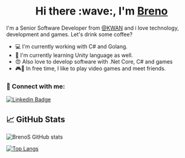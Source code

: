 <h1 align="center">
 Hi there :wave:, I'm <a href="brenos.github.io">Breno</a>
</h1>

I'm a Senior Software Developer from [@KWAN](https://www.kwan.pt) and i love technology, development and games. Let's drink some coffee?
- :computer: I'm currently working with C# and Golang.
- :blue_book: I'm currently learning Unity language as well.
- :heart_eyes: Also love to develop software with .Net Core, C# and games
- :video_game::meat_on_bone: In free time, I like to play video games and meet friends.

### 🤝 Connect with me:

[![Linkedin Badge](https://img.shields.io/badge/-Add&nbsp;Me-blue?style=for-the-badge&logo=Linkedin&logoColor=white&link=https://www.linkedin.com/in/breno-souza-oliveira/)](https://www.linkedin.com/in/breno-souza-oliveira/)

## 📈 GitHub Stats 

![BrenoS GitHub stats](https://github-readme-stats.vercel.app/api?username=brenos&show_icons=true&theme=radical)

[![Top Langs](https://github-readme-stats.vercel.app/api/top-langs/?username=brenos&langs_count=8&theme=radical)](https://github.com/brenos/github-readme-stats)
